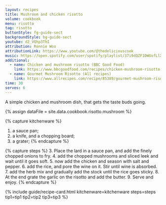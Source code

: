 ```yaml
---
layout: recipes
title: Mushroom and chicken risotto
volume: cookbook
menu: risotto
tag: risotto
buttonStyle: fg-guide-sect
backgroundStyle: bg-guide-sect
youtube: d2_VQhp3ThI
attribution: Ronnie Woo
attributionLink: https://www.youtube.com/@thedeliciouscook
music: https://open.spotify.com/user/spotify/playlist/37i9dQZF1DWUofLlXqRWZz?si=USn4-F9USKyABFz6jLhhtg
additional:
  - name: Chicken and mushroom risotto (BBC Good Food)
    link: https://www.bbcgoodfood.com/recipes/chicken-mushroom-risotto
  - name: Gourmet Mushroom Risotto (All recipes)
    link: https://www.allrecipes.com/recipe/85389/gourmet-mushroom-risotto/
time: 30
serves: 6
---
```


A simple chicken and mushroom dish, that gets the taste buds going. 
<!-- excerpt-end -->

{% assign dataFile = site.data.cookbook.risotto.mushroom %}

{% capture kitchenware %}
1. a sauce pan;
2. a knife, and a chopping board;
3. a grater;
{% endcapture %}

{% capture steps %}
3. Place the lard in a sauce pan, and add the finely chopped onions to fry.
4. add the chopped mushrooms and sliced leek and wait until it goes soft.
5. now add the chicken and season with salt and pepper.
6. add the rice, and pore the wine on it. Stir until wine is absorbed.
7. add the herb mix and gradually add the stock until the rice goes sticky.
8. At the end grate the garlic on the risotto and add the butter.
9. Serve and enjoy.
{% endcapture %}

{% include guide/recipe-card.html kitchenware=kitchenware steps=steps tip1=tip1 tip2=tip2 tip3=tip3 %}